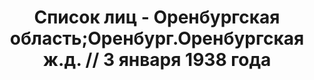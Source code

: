 ---
title: Список лиц - Оренбургская область;Оренбург.Оренбургская ж.д. // 3 января 1938
  года
description: РГАСПИ, ф.17, т.6, оп.171, дело 414, лист 66
images:
- /disk/pictures/v06/17-171-414-066.jpg
- /disk/pictures/v06/17-171-414-067.jpg
- /disk/pictures/v06/17-171-414-068.jpg
- /disk/pictures/v06/17-171-414-069.jpg
- /disk/pictures/v06/17-171-414-070.jpg
- /disk/pictures/v06/17-171-414-071.jpg
---